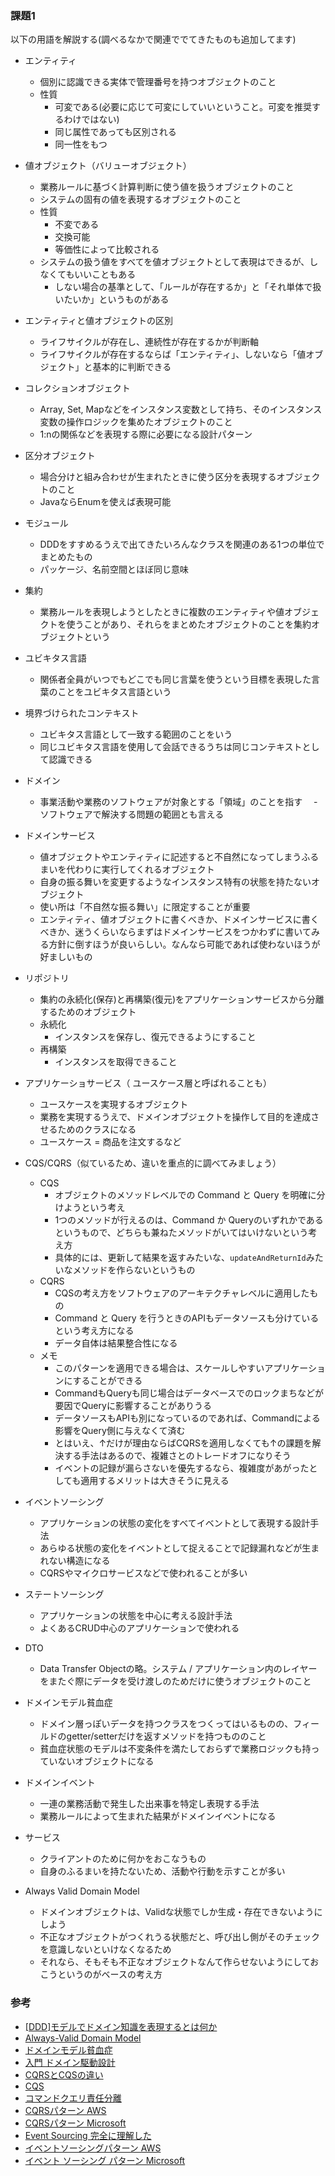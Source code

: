 ### 課題1

以下の用語を解説する(調べるなかで関連ででてきたものも追加してます)

- エンティティ
  - 個別に認識できる実体で管理番号を持つオブジェクトのこと
  - 性質
    - 可変である(必要に応じて可変にしていいということ。可変を推奨するわけではない)
    - 同じ属性であっても区別される
    - 同一性をもつ

- 値オブジェクト（バリューオブジェクト）
  - 業務ルールに基づく計算判断に使う値を扱うオブジェクトのこと
  - システムの固有の値を表現するオブジェクトのこと
  - 性質
    - 不変である
    - 交換可能
    - 等価性によって比較される
  - システムの扱う値をすべてを値オブジェクトとして表現はできるが、しなくてもいいこともある
    - しない場合の基準として、「ルールが存在するか」と「それ単体で扱いたいか」というものがある

- エンティティと値オブジェクトの区別
  - ライフサイクルが存在し、連続性が存在するかが判断軸
  - ライフサイクルが存在するならば「エンティティ」、しないなら「値オブジェクト」と基本的に判断できる

- コレクションオブジェクト
  - Array, Set, Mapなどをインスタンス変数として持ち、そのインスタンス変数の操作ロジックを集めたオブジェクトのこと
  - 1:nの関係などを表現する際に必要になる設計パターン

- 区分オブジェクト
  - 場合分けと組み合わせが生まれたときに使う区分を表現するオブジェクトのこと
  - JavaならEnumを使えば表現可能

- モジュール
  - DDDをすすめるうえで出てきたいろんなクラスを関連のある1つの単位でまとめたもの
  - パッケージ、名前空間とほぼ同じ意味

- 集約
  - 業務ルールを表現しようとしたときに複数のエンティティや値オブジェクトを使うことがあり、それらをまとめたオブジェクトのことを集約オブジェクトという

- ユビキタス言語
  - 関係者全員がいつでもどこでも同じ言葉を使うという目標を表現した言葉のことをユビキタス言語という

- 境界づけられたコンテキスト
  - ユビキタス言語として一致する範囲のことをいう
  - 同じユビキタス言語を使用して会話できるうちは同じコンテキストとして認識できる

- ドメイン
  - 事業活動や業務のソフトウェアが対象とする「領域」のことを指す
　- ソフトウェアで解決する問題の範囲とも言える

- ドメインサービス
  - 値オブジェクトやエンティティに記述すると不自然になってしまうふるまいを代わりに実行してくれるオブジェクト
  - 自身の振る舞いを変更するようなインスタンス特有の状態を持たないオブジェクト
  - 使い所は「不自然な振る舞い」に限定することが重要
  - エンティティ、値オブジェクトに書くべきか、ドメインサービスに書くべきか、迷うくらいならまずはドメインサービスをつかわずに書いてみる方針に倒すほうが良いらしい。なんなら可能であれば使わないほうが好ましいもの

- リポジトリ
  - 集約の永続化(保存)と再構築(復元)をアプリケーションサービスから分離するためのオブジェクト
  - 永続化
    - インスタンスを保存し、復元できるようにすること
  - 再構築
    - インスタンスを取得できること

- アプリケーショサービス（ ユースケース層と呼ばれることも）
  - ユースケースを実現するオブジェクト
  - 業務を実現するうえで、ドメインオブジェクトを操作して目的を達成させるためのクラスになる
  - ユースケース = 商品を注文するなど

- CQS/CQRS（似ているため、違いを重点的に調べてみましょう）
  - CQS
    - オブジェクトのメソッドレベルでの Command と Query を明確に分けようという考え
    - 1つのメソッドが行えるのは、Command か Queryのいずれかであるというもので、どちらも兼ねたメソッドがいてはいけないという考え方
    - 具体的には、更新して結果を返すみたいな、`updateAndReturnId`みたいなメソッドを作らないというもの
  - CQRS
    - CQSの考え方をソフトウェアのアーキテクチャレベルに適用したもの
    - Command と Query を行うときのAPIもデータソースも分けているという考え方になる
    - データ自体は結果整合性になる
  - メモ
    - このパターンを適用できる場合は、スケールしやすいアプリケーションにすることができる
    - CommandもQueryも同じ場合はデータベースでのロックまちなどが要因でQueryに影響することがありうる
    - データソースもAPIも別になっているのであれば、Commandによる影響をQuery側に与えなくて済む
    - とはいえ、↑だけが理由ならばCQRSを適用しなくても↑の課題を解決する手法はあるので、複雑さとのトレードオフになりそう
    - イベントの記録が漏らさないを優先するなら、複雑度があがったとしても適用するメリットは大きそうに見える

- イベントソーシング
  - アプリケーションの状態の変化をすべてイベントとして表現する設計手法
  - あらゆる状態の変化をイベントとして捉えることで記録漏れなどが生まれない構造になる
  - CQRSやマイクロサービスなどで使われることが多い

- ステートソーシング
  - アプリケーションの状態を中心に考える設計手法
  - よくあるCRUD中心のアプリケーションで使われる

- DTO
  - Data Transfer Objectの略。システム / アプリケーション内のレイヤーをまたぐ際にデータを受け渡しのためだけに使うオブジェクトのこと

- ドメインモデル貧血症
  - ドメイン層っぽいデータを持つクラスをつくってはいるものの、フィールドのgetter/setterだけを返すメソッドを持つもののこと
  - 貧血症状態のモデルは不変条件を満たしておらずで業務ロジックも持っていないオブジェクトになる

- ドメインイベント
  - 一連の業務活動で発生した出来事を特定し表現する手法
  - 業務ルールによって生まれた結果がドメインイベントになる

- サービス
  - クライアントのために何かをおこなうもの
  - 自身のふるまいを持たないため、活動や行動を示すことが多い

- Always Valid Domain Model
  - ドメインオブジェクトは、Validな状態でしか生成・存在できないようにしよう
  - 不正なオブジェクトがつくれうる状態だと、呼び出し側がそのチェックを意識しないといけなくなるため
  - それなら、そもそも不正なオブジェクトなんて作らせないようにしておこうというのがベースの考え方

### 参考
- [[DDD]モデルでドメイン知識を表現するとは何か](https://qiita.com/little_hand_s/items/69ccbb9915d75ad09ad5)
- [Always-Valid Domain Model](https://scrapbox.io/kawasima/Always-Valid_Domain_Model)
 - [ドメインモデル貧血症](https://scrapbox.io/kawasima/%E3%83%89%E3%83%A1%E3%82%A4%E3%83%B3%E3%83%A2%E3%83%87%E3%83%AB%E8%B2%A7%E8%A1%80%E7%97%87)
- [入門 ドメイン駆動設計](https://www.amazon.co.jp/%EF%BC%BB%E5%85%A5%E9%96%80%EF%BC%BD%E3%83%89%E3%83%A1%E3%82%A4%E3%83%B3%E9%A7%86%E5%8B%95%E8%A8%AD%E8%A8%88%E2%80%95%E2%80%95%E5%9F%BA%E7%A4%8E%E3%81%A8%E5%AE%9F%E8%B7%B5%E3%83%BB%E3%82%AF%E3%83%AA%E3%83%BC%E3%83%B3%E3%82%A2%E3%83%BC%E3%82%AD%E3%83%86%E3%82%AF%E3%83%81%E3%83%A3-Software-Design%E5%88%A5%E5%86%8A-%E5%A2%97%E7%94%B0-%E4%BA%A8/dp/4297143178/ref=sr_1_3_sspa?adgrpid=85923442780&dib=eyJ2IjoiMSJ9.dQZNgmi1PxWGA58xomliOWUshcr92ahAGLi5cWSt6eselIaa5-FCHCYkyuQ4BQdXMx1gN8bQKbS4RBVOUC8FwDoSZxUU21K-wm-UusSb5TQdZ-PwCbVZe2D_wNMvCo9HbDrHBu221_SUt8j-oNFXb9OmCAiCa-OTLkyqg0B6s-iTE0OAC8YYpy3u0ck7MaXEq8IdpQojh0x7BU2JhuYkAGgG1Wc9PJsW7_t3BbFL0aj5_LiJ0dz4Hcn1XjZ2E_09L_XoH7LMfYyOdu_xpNQYdAlesI44tBzJWyDkQb05ITE.gGQeNHUDLVyHK1VP6Mqqx4FA1o2BfVN5Ot-G1oq4BtM&dib_tag=se&hvadid=678998177968&hvdev=c&hvlocphy=9198923&hvnetw=g&hvqmt=e&hvrand=18389894475147829002&hvtargid=kwd-879790297571&hydadcr=1790_13657015&jp-ad-ap=0&keywords=%E3%83%89%E3%83%A1%E3%82%A4%E3%83%B3%E9%A7%86%E5%8B%95%E8%A8%AD%E8%A8%88+%E5%85%A5%E9%96%80&mcid=2dece892027a3c9fbb571dab6b7faabe&qid=1748077158&sr=8-3-spons&sp_csd=d2lkZ2V0TmFtZT1zcF9hdGY&psc=1)
- [CQRSとCQSの違い](https://zenn.dev/praha/articles/4da7c1f91fb91f)
- [CQS](https://ja.wikipedia.org/wiki/%E3%82%B3%E3%83%9E%E3%83%B3%E3%83%89%E3%82%AF%E3%82%A8%E3%83%AA%E5%88%86%E9%9B%A2)
- [コマンドクエリ責任分離](https://ja.wikipedia.org/wiki/%E3%82%B3%E3%83%9E%E3%83%B3%E3%83%89%E3%82%AF%E3%82%A8%E3%83%AA%E8%B2%AC%E4%BB%BB%E5%88%86%E9%9B%A2)
- [CQRSパターン AWS](https://docs.aws.amazon.com/ja_jp/prescriptive-guidance/latest/modernization-data-persistence/cqrs-pattern.html)
- [CQRSパターン Microsoft](https://learn.microsoft.com/ja-jp/azure/architecture/patterns/cqrs)
- [Event Sourcing 完全に理解した](https://zenn.dev/shmi593/articles/56c890962bb807)
- [イベントソーシングパターン AWS](https://docs.aws.amazon.com/ja_jp/prescriptive-guidance/latest/cloud-design-patterns/event-sourcing.html)
- [イベント ソーシング パターン Microsoft](https://docs.aws.amazon.com/ja_jp/prescriptive-guidance/latest/cloud-design-patterns/event-sourcing.htmlhttps://docs.aws.amazon.com/ja_jp/prescriptive-guidance/latest/cloud-design-patterns/event-sourcing.htmlhttps://docs.aws.amazon.com/ja_jp/prescriptive-guidance/latest/cloud-design-patterns/event-sourcing.html)
